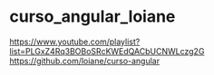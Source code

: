 # curso_angular_loiane
https://www.youtube.com/playlist?list=PLGxZ4Rq3BOBoSRcKWEdQACbUCNWLczg2G
https://github.com/loiane/curso-angular
